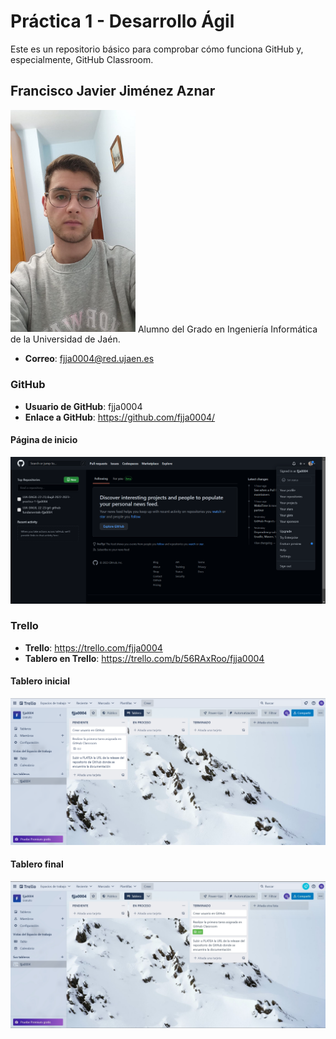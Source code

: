 # Práctica 1 - Desarrollo Ágil
Este es un repositorio básico para comprobar cómo funciona GitHub y, especialmente, GitHub Classroom.

## Francisco Javier Jiménez Aznar
<img src='/foto.jpeg' width='200px'>
Alumno del Grado en Ingeniería Informática de la Universidad de Jaén.

* **Correo**: fjja0004@red.ujaen.es

### GitHub
* **Usuario de GitHub**: fjja0004
* **Enlace a GitHub**: https://github.com/fjja0004/
#### Página de inicio
<img src='/inicio_github.png' width='600px'>

### Trello
* **Trello**: https://trello.com/fjja0004
* **Tablero en Trello**: https://trello.com/b/56RAxRoo/fjja0004
#### Tablero inicial
<img src='/inicio_trello.png' width='600px'>

#### Tablero final
<img src='/final_trello.jpg' width='600px'>
